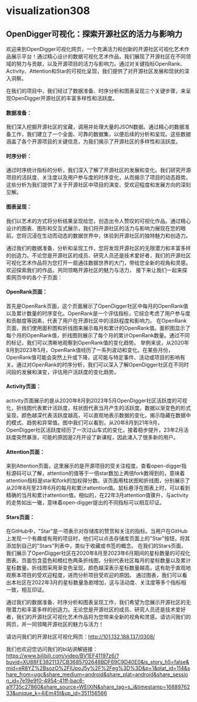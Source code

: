 # visualization308
## OpenDigger可视化：探索开源社区的活力与影响力

欢迎来到OpenDigger可视化网页，一个充满活力和创新的开源社区可视化艺术作品展示平台！通过精心设计的数据可视化艺术作品，我们展现了开源社区在不同领域的努力与贡献，以及开源项目的活力与影响力。通过对关键指标OpenRank、Activity、Attention和Star的可视化呈现，我们提供了对开源社区发展和现状的深入洞察。

在我们的项目中，我们经过了数据准备、时序分析和图表呈现三个关键步骤，来呈现OpenDigger开源社区的丰富多样性和活跃度。

#### 数据准备：
我们深入挖掘开源社区的宝藏，调用并处理大量的JSON数据。通过精心的数据准备工作，我们建立了一个全面、可靠的数据集，以便后续的分析和呈现。这些数据涵盖了各个开源项目的关键信息，为我们揭示了开源社区的多样性和活跃度。

#### 时序分析：
通过时序统计指标的分析，我们深入了解了开源社区的发展和变化。我们研究开源项目的活跃度、关注度以及用户参与度的时序变化，从而揭示了项目的动态趋势。这些分析为我们提供了关于开源社区中项目的演变、受欢迎程度和发展方向的深刻见解。

#### 图表呈现：
我们以艺术的方式将分析结果呈现给您，创造出令人赞叹的可视化作品。通过精心设计的图表、图形和交互式展示，我们将开源社区的活力与影响力展现在您的眼前。您将沉浸在生动而动态的数据世界中，体验到开源社区的独特魅力和创造力。

通过我们的数据准备、分析和呈现工作，您将发现开源社区的无限潜力和丰富多样的创造力。不论您是开源社区的成员、研究人员还是技术爱好者，我们的开源社区可视化艺术作品将为您打开一扇通往数据世界的大门，带给您全新的视角和灵感。欢迎探索我们的作品，共同领略开源社区的魅力与活力， 接下来让我们一起来探索网页中的各个子页面：

#### OpenRank页面：
首先是OpenRank页面，这个页面展示了OpenDigger社区中每月的OpenRank值以及累计数量的时序变化。OpenRank是一个评估指标，它综合考虑了用户参与度和贡献度等因素，代表了用户在开源社区中的活跃程度和影响力。
在OpenRank页面，我们使用面积图和折线图来展示每月和累计的OpenRank值。面积图显示了每个月的OpenRank值，折线图则展示了每个月的累计OpenRank数量。通过不同的标记，我们可以清晰地观察到OpenRank值的变化趋势。
举例来说，从2020年8月到2023年5月，OpenRank值经历了一系列波动和变化。在某些月份，OpenRank值可能会突然上升或下降，这可能与特定事件、活动或项目的影响有关。通过对OpenRank的时序分析，我们可以深入了解OpenDigger社区在不同时间段的发展和演变，评估用户活跃度的变化趋势。

#### Activity页面：
activity页面展示的是从2020年8月到2023年5月OpenDigger社区活跃度的可视化，折线图代表累计活跃度，柱状图代表当月产生的活跃度。数据以渐变色的形式呈现，颜色越深代表活跃度越高，可以直观地表示数据的变化，揭示隐藏在数据中的模式、趋势和异常值。图中我们可以看到，从20年8月到21年9月，OpenDigger社区活跃度经历了一次过山车式的变化，接着稳步提升，23年2月活跃度突然暴涨，可能的原因是2月开设了新课程，因此涌入了很多新的用户。

#### Attention页面：
来到Attention页面，这里展示的是开源项目的受关注程度。查看open-digger指标源码可以了解，attention的值等于一倍star数加上两倍fork数得到的，意味着attention指标是star和fork的加权得分数。该页面用柱状图和折线图，分别展示了从20年8月至23年6月的每月和累计attention值。鼠标悬浮在图表上时，可以看到精确的当月和累计attention值。相似的，在22年3月attention值骤升，与activity的走势如出一辙，意味着open-digger提出的不同指标可以相互印证。

#### Stars页面：
在GitHub中，"Star"是一项表示对存储库的赞赏和关注的指标。当用户在GitHub上发现一个有趣或有用的项目时，他们可以点击存储库页面上的"Star"按钮，将其添加到自己的"Stars"列表中，类似于收藏或书签的概念。
在我们的Stars页面，我们展示了OpenDigger社区在2020年8月至2023年6月期间的星标数量的可视化图表。页面包含蓝色和橙红色两条折线图，分别代表社区每月的星标数量以及累计星标数量。折线图采用渐变色呈现，颜色越深表示星标数量越高，这有助于直观地观察本项目的受欢迎程度，进而分析项目受欢迎的原因。
通过图表，我们可以看出本社区在2022年3月的星标数量急剧增加，这与活动度、关注度等多个指标相一致，相互印证。

通过我们的数据准备、时序分析和图表呈现工作，我们希望为您展示开源社区的无限潜力和丰富多样的创造力。无论您是开源社区的成员、研究人员还是技术爱好者，我们的开源社区可视化艺术作品将为您带来全新的视角和灵感。请访问我们的网页，并一同领略开源社区的魅力与活力！

请访问我们的开源社区可视化网页：http://101.132.188.137/0308/

我们也欢迎您访问我们的bi站讲解链接：https://www.bilibili.com/video/BV1EF41197z6/?buvid=XU88FE3821137CB3685702648BDF69C9D40E0&is_story_h5=false&mid=eR8YZ%2BsozO%2FlUpoJ5y%2F%2Feg%3D%3D&p=1&plat_id=114&share_from=ugc&share_medium=android&share_plat=android&share_session_id=7e19e9f0-4954-41ff-bac6-a1f735c27860&share_source=WEIXIN&share_tag=s_i&timestamp=1688976233&unique_k=4iEm45t&up_id=351156566
